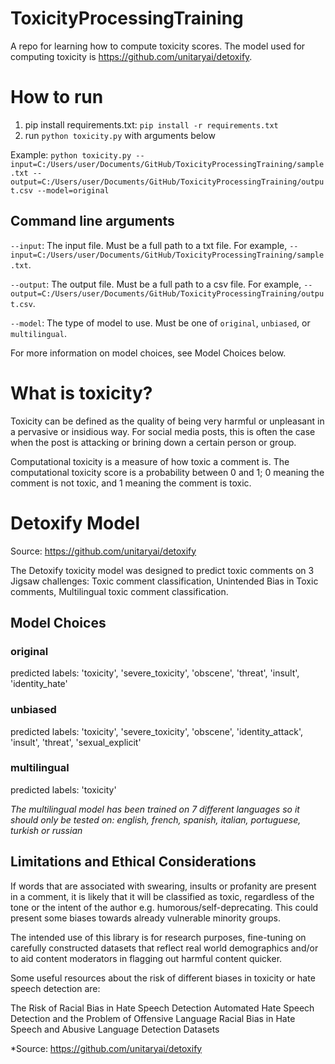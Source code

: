 # ToxicityProcessingTraining
A repo for learning how to compute toxicity scores.  The model used for computing toxicity is https://github.com/unitaryai/detoxify. 

# How to run
1. pip install requirements.txt: `pip install -r requirements.txt`
2. run `python toxicity.py` with arguments below

Example: `python toxicity.py --input=C:/Users/user/Documents/GitHub/ToxicityProcessingTraining/sample.txt --output=C:/Users/user/Documents/GitHub/ToxicityProcessingTraining/output.csv --model=original`

## Command line arguments
`--input`: The input file. Must be a full path to a txt file. For example, `--input=C:/Users/user/Documents/GitHub/ToxicityProcessingTraining/sample.txt`.

`--output`: The output file. Must be a full path to a csv file. For example, `--output=C:/Users/user/Documents/GitHub/ToxicityProcessingTraining/output.csv`.

`--model`: The type of model to use. Must be one of `original`, `unbiased`, or `multilingual`.

For more information on model choices, see Model Choices below.


# What is toxicity?
Toxicity can be defined as the quality of being very harmful or unpleasant in a pervasive or insidious way. For social media posts, this is often the case when the post is attacking or brining down a certain person or group.

Computational toxicity is a measure of how toxic a comment is. The computational toxicity score is a probability between 0 and 1; 0 meaning the comment is not toxic, and 1 meaning the comment is toxic. 

# Detoxify Model
Source: https://github.com/unitaryai/detoxify

The Detoxify toxicity model was designed to predict toxic comments on 3 Jigsaw challenges: Toxic comment classification, Unintended Bias in Toxic comments, Multilingual toxic comment classification.

## Model Choices
### original
predicted labels:  'toxicity', 'severe_toxicity', 'obscene', 'threat', 'insult', 'identity_hate'

### unbiased
predicted labels:  'toxicity', 'severe_toxicity', 'obscene', 'identity_attack', 'insult', 'threat', 'sexual_explicit'

### multilingual
predicted labels:  'toxicity'

*The multilingual model has been trained on 7 different languages so it should only be tested on: english, french, spanish, italian, portuguese, turkish or russian*


## Limitations and Ethical Considerations
If words that are associated with swearing, insults or profanity are present in a comment, it is likely that it will be classified as toxic, regardless of the tone or the intent of the author e.g. humorous/self-deprecating. This could present some biases towards already vulnerable minority groups.

The intended use of this library is for research purposes, fine-tuning on carefully constructed datasets that reflect real world demographics and/or to aid content moderators in flagging out harmful content quicker.

Some useful resources about the risk of different biases in toxicity or hate speech detection are:

The Risk of Racial Bias in Hate Speech Detection
Automated Hate Speech Detection and the Problem of Offensive Language
Racial Bias in Hate Speech and Abusive Language Detection Datasets

*Source: https://github.com/unitaryai/detoxify